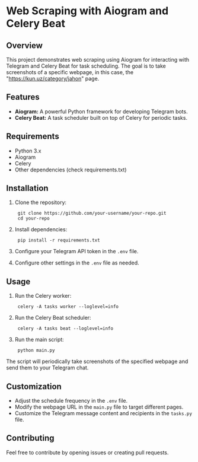 # Web Scraping with Aiogram and Celery Beat

## Overview

This project demonstrates web scraping using Aiogram for interacting with Telegram and Celery Beat for task scheduling. The goal is to take screenshots of a specific webpage, in this case, the "https://kun.uz/category/jahon" page.

## Features

- **Aiogram:** A powerful Python framework for developing Telegram bots.
- **Celery Beat:** A task scheduler built on top of Celery for periodic tasks.

## Requirements

- Python 3.x
- Aiogram
- Celery
- Other dependencies (check requirements.txt)

## Installation

1. Clone the repository:
  
        git clone https://github.com/your-username/your-repo.git
        cd your-repo
  
3. Install dependencies:

        pip install -r requirements.txt
  
4. Configure your Telegram API token in the `.env` file.

5. Configure other settings in the `.env` file as needed.

## Usage

1. Run the Celery worker:

        celery -A tasks worker --loglevel=info


2. Run the Celery Beat scheduler:

        celery -A tasks beat --loglevel=info

3. Run the main script:

        python main.py

The script will periodically take screenshots of the specified webpage and send them to your Telegram chat.

## Customization

- Adjust the schedule frequency in the `.env` file.
- Modify the webpage URL in the `main.py` file to target different pages.
- Customize the Telegram message content and recipients in the `tasks.py` file.

## Contributing

Feel free to contribute by opening issues or creating pull requests.
